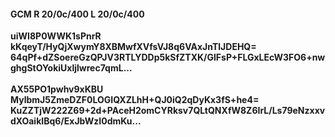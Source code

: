 #### GCM R 20/0c/400 L 20/0c/400
**uiWI8P0WWK1sPnrR**<br/>**kKqeyT/HyQjXwymY8XBMwfXVfsVJ8q6VAxJnTlJDEHQ=**<br/>**64qPf+dZSoereGzQPJV3RTLYDDp5kSfZTXK/GlFsP+FLGxLEcW3FO6+nwghgStOYokiUxljlwrec7qmL...**<br/><br/>
**AX55PO1pwhv9xKBU**<br/>**MylbmJ5ZmeDZF0LOGIQXZLhH+QJ0iQ2qDyKx3fS+he4=**<br/>**KuZZTjW222Z69+2d+PAceH2omCYRksv7QLtQNXfW8Z6IrL/Ls79eNzxxvdXOaikIBq6/ExJbWzI0dmKu...**